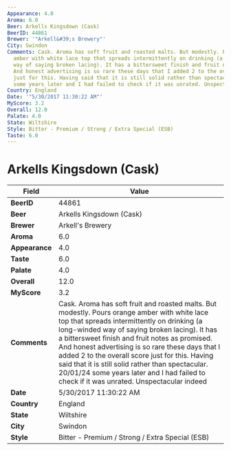 ```yaml
---
Appearance: 4.0
Aroma: 6.0
Beer: Arkells Kingsdown (Cask)
BeerID: 44861
Brewer: '"Arkell&#39;s Brewery"'
City: Swindon
Comments: Cask. Aroma has soft fruit and roasted malts. But modestly. Pours orange
  amber with white lace top that spreads intermittently on drinking (a long-winded
  way of saying broken lacing). It has a bittersweet finish and fruit notes as promised.
  And honest advertising is so rare these days that I added 2 to the overall score
  just for this. Having said that it is still solid rather than spectacular. 20/01/24
  some years later and I had failed to check if it was unrated. Unspectacular indeed
Country: England
Date: '"5/30/2017 11:30:22 AM"'
MyScore: 3.2
Overall: 12.0
Palate: 4.0
State: Wiltshire
Style: Bitter - Premium / Strong / Extra Special (ESB)
Taste: 6.0
---
```


# Arkells Kingsdown (Cask)

| Field         | Value |
|---------------|-------|
| **BeerID** | 44861 |
| **Beer** | Arkells Kingsdown (Cask) |
| **Brewer** | Arkell&#39;s Brewery |
| **Aroma** | 6.0 |
| **Appearance** | 4.0 |
| **Taste** | 6.0 |
| **Palate** | 4.0 |
| **Overall** | 12.0 |
| **MyScore** | 3.2 |
| **Comments** | Cask. Aroma has soft fruit and roasted malts. But modestly. Pours orange amber with white lace top that spreads intermittently on drinking (a long-winded way of saying broken lacing). It has a bittersweet finish and fruit notes as promised. And honest advertising is so rare these days that I added 2 to the overall score just for this. Having said that it is still solid rather than spectacular. 20/01/24 some years later and I had failed to check if it was unrated. Unspectacular indeed |
| **Date** | 5/30/2017 11:30:22 AM |
| **Country** | England |
| **State** | Wiltshire |
| **City** | Swindon |
| **Style** | Bitter - Premium / Strong / Extra Special (ESB) |
